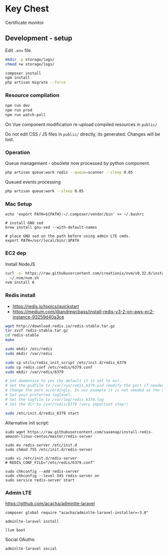 # Key Chest

Certificate monitor

## Development - setup

Edit `.env` file.

```bash
mkdir -p storage/logs/
chmod +w storage/logs/

composer install
npm install
php artisan migrate --force
```

### Resource compilation

```bash
npm run dev
npm run prod
npm run watch-poll
```

On Vue component modification re-upload compiled resources in `public/`

Do not edit CSS / JS files in `public/` directly, its generated. Changes will be lost.

### Operation

Queue management - obsolete now processed by python component.

```bash
php artisan queue:work redis --queue=scanner --sleep 0.05
```

Queued events processing

```bash
php artisan queue:work --sleep 0.05
```

### Mac Setup

```
echo 'export PATH=${PATH}:~/.composer/vendor/bin' >> ~/.bashrc

# install GNU sed
brew install gnu-sed --with-default-names

# place GNU sed on the path before using admin LTE cmds.
export PATH=/usr/local/bin/:$PATH
```

### EC2 dep

Install NodeJS

```bash
curl -o- https://raw.githubusercontent.com/creationix/nvm/v0.32.0/install.sh | bash
. ~/.nvm/nvm.sh
nvm install 6
```

### Redis install

* <https://redis.io/topics/quickstart>
* <https://medium.com/@andrewcbass/install-redis-v3-2-on-aws-ec2-instance-93259d40a3ce>

```bash
wget http://download.redis.io/redis-stable.tar.gz
tar xvzf redis-stable.tar.gz
cd redis-stable
make

sudo mkdir /etc/redis
sudo mkdir /var/redis

sudo cp utils/redis_init_script /etc/init.d/redis_6379
sudo cp redis.conf /etc/redis/6379.conf
sudo mkdir /var/redis/6379

# Set daemonize to yes (by default it is set to no).
# Set the pidfile to /var/run/redis_6379.pid (modify the port if needed).
# Change the port accordingly. In our example it is not needed as the default port is already 6379.
# Set your preferred loglevel.
# Set the logfile to /var/log/redis_6379.log
# Set the dir to /var/redis/6379 (very important step!)

sudo /etc/init.d/redis_6379 start
```

Alternative init script:

```
sudo wget https://raw.githubusercontent.com/saxenap/install-redis-amazon-linux-centos/master/redis-server

sudo mv redis-server /etc/init.d
sudo chmod 755 /etc/init.d/redis-server

sudo vi /etc/init.d/redis-server
# REDIS_CONF_FILE="/etc/redis/6379.conf" 

sudo chkconfig --add redis-server
sudo chkconfig --level 345 redis-server on
sudo service redis-server start
```


### Admin LTE

https://github.com/acacha/adminlte-laravel

```
composer global require "acacha/adminlte-laravel-installer=~3.0"

adminlte-laravel install

llum boot
```

Social OAuths:

```
adminlte-laravel social
```

